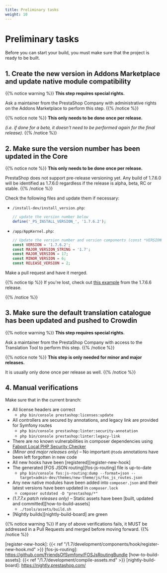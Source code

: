 ```yaml
---
title: Preliminary tasks
weight: 10
---
```


# Preliminary tasks

Before you can start your build, you must make sure that the project is ready to be built.

## 1. Create the new version in Addons Marketplace and update native module compatibility

{{% notice warning %}}
**This step requires special rights.**

Ask a maintainer from the PrestaShop Company with administrative rights on the Addons Marketplace to perform this step.
{{% /notice %}}

{{% notice note %}}
**This only needs to be done once per release.**

_(i.e. if done for a beta, it doesn't need to be performed again for the final release)._
{{% /notice %}}

## 2. Make sure the version number has been updated in the Core

{{% notice note %}}
**This only needs to be done once per release.**

PrestaShop does not support pre-release versioning yet. Any build of 1.7.6.0 will be identified as 1.7.6.0 regardless if the release is alpha, beta, RC or stable.
{{% /notice %}}

Check the following files and update them if necessary:

* `/install-dev/install_version.php`:

    ```php
    // update the version number below
    define('_PS_INSTALL_VERSION_', '1.7.6.2');
    ```

* `/app/AppKernel.php`:

    ```php
    // Update the version number and version components (const *VERSION and the other one, which depends for patch or minor)
    const VERSION = '1.7.6.2';
    const MAJOR_VERSION_STRING = '1.7';
    const MAJOR_VERSION = 17;
    const MINOR_VERSION = 6;
    const RELEASE_VERSION = 2;
    ```

Make a pull request and have it merged.

{{% notice tip %}}
If you're lost, check out [this example][bump-core-version-pr-example] from the 1.7.6.6 release.

[bump-core-version-pr-example]: https://github.com/PrestaShop/PrestaShop/pull/19980
{{% /notice %}}

## 3. Make sure the default translation catalogue has been updated and pushed to Crowdin

{{% notice warning %}}
**This step requires special rights.**

Ask a maintainer from the PrestaShop Company with access to the Translation Tool to perform this step.
{{% /notice %}}

{{% notice note %}}
**This step is only needed for minor and major releases.**

It is usually only done once per release as well.
{{% /notice %}}

## 4. Manual verifications

Make sure that in the current branch:

* All license headers are correct
    * `php bin/console prestashop:licenses:update`
* All controllers are secured by annotations, and legacy link are provided for Symfony routes
    * `php bin/console prestashop:linter:security-annotation`
    * `php bin/console prestashop:linter:legacy-link`
* There are no known vulnerabilities in composer dependencies using [Fabpot Local PHP Security Checker][security-checker]
* _(Minor and major releases only)_ – No important `@todo` annotations have been left forgotten in new code
* All new hooks have been [registered][register-new-hook]
* The generated [FOS JSON routing][fos-js-routing] file is up-to-date
    * `php bin/console fos:js-routing:dump --format=json --target=admin-dev/themes/new-theme/js/fos_js_routes.json`
* Any new native modules have been added into `composer.json` and their latest versions have been updated in `composer.lock`
    * `composer outdated -D "prestashop/*"`
* _(1.7.7.x patch releases only)_ – Static assets have been [built, updated and committed][how-to-build-assets]
    * `./tools/assets/build.sh`
* [Nightly builds][nightly-build-board] are green


{{% notice warning %}}
If any of above verifications fails, it MUST be addressed in a Pull Requests and merged before moving forward.
{{% /notice %}}

[security-checker]: https://github.com/fabpot/local-php-security-checker
[register-new-hook]: {{< ref "/1.7/development/components/hook/register-new-hook.md" >}}
[fos-js-routing]: https://github.com/FriendsOfSymfony/FOSJsRoutingBundle
[how-to-build-assets]: {{< ref "/1.7/development/compile-assets.md" >}}
[nightly-build-board]: https://nightly.prestashop.com/
